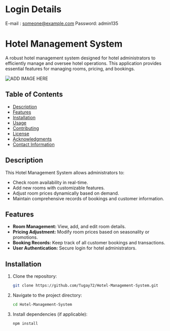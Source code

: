 # Login Details
E-mail : someone@example.com
Password: admin135

# Hotel Management System

A robust hotel management system designed for hotel administrators to efficiently manage and oversee hotel operations. This application provides essential features for managing rooms, pricing, and bookings.

![ADD IMAGE HERE](url_to_your_image) <!-- Replace this with an actual image URL or remove if not needed -->

## Table of Contents
- [Description](#description)
- [Features](#features)
- [Installation](#installation)
- [Usage](#usage)
- [Contributing](#contributing)
- [License](#license)
- [Acknowledgments](#acknowledgments)
- [Contact Information](#contact-information)

## Description
This Hotel Management System allows administrators to:
- Check room availability in real-time.
- Add new rooms with customizable features.
- Adjust room prices dynamically based on demand.
- Maintain comprehensive records of bookings and customer information.

## Features
- **Room Management:** View, add, and edit room details.
- **Pricing Adjustment:** Modify room prices based on seasonality or promotions.
- **Booking Records:** Keep track of all customer bookings and transactions.
- **User Authentication:** Secure login for hotel administrators.

## Installation
1. Clone the repository:
   ```bash
   git clone https://github.com/Tugay72/Hotel-Management-System.git
2. Navigate to the project directory:
   ```bash
   cd Hotel-Management-System
3. Install dependencies (if applicable):
   ```bash
   npm install
